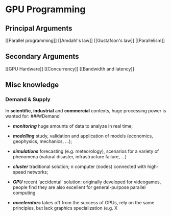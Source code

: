 # GPU Programming
## Principal Arguments
[[Parallel programming]]
[[Amdahl's law]]
[[Gustafson's law]]
[[Parallelism]]
## Secondary Arguments
[[GPU Hardware]]
[[Concurrency]]
[[Bandwidth and latency]]
## Misc knowledge
### Demand & Supply
In **scientific**, **industrial** and **commercial** contexts, huge processing power is wanted for:
####Demand
- ***monitoring***
  huge amounts of data to analyze in real time;

- ***modelling***
  study, validation and application of models (economics, geophysics, mechanics, …);

- ***simulations***
  forecasting (e.g. meteorology), scenarios for a variety of phenomena (natural disaster, infrastructure failure, …)

- ***cluster***
  traditional solution; n computer (nodes) connected with high-speed networks;

- ***GPU***
  recent ‘accidental’ solution: originally developed for videogames, people find they are also excellent for general-purpose parallel computing

- ***accelerators***
  takes off from the success of GPUs, rely on the same principles, but lack graphics specialization (e.g. X